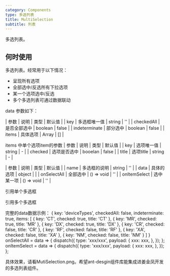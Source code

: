 ```yaml
---
category: Components
type: 多选列表
title: MultiSelection
subtitle: 列表
---
```


多选列表。

## 何时使用

多选列表。经常用于以下情况：

- 呈现所有选项
- 全部选中/反选所有下拉选项
- 某一个选项选中/反选
- 多个多选列表可通过数据联动

data 参数如下：

| 参数 | 说明 | 类型 | 默认值 |
| key | 多选框唯一值 | string | '' |
| checkedAll | 是否全部选中 | boolean | false |
| indeterminate | 部分选中 | boolean | false |
| items | 具体选项 | Array | [] |

items 中单个选项item的参数
| 参数 | 说明 | 类型 | 默认值 |
| key | 选项唯一值 | string | - |
| checked | 选项是否选中 | booelan | false |
| title | 选项title | string | - |

| 参数 | 说明 | 类型 | 默认值 |
| name | 多选框的说明 | string | '' |
| data | 具体的选项 | object |  |
| onSelectAll | 全部选中 | () => void | '' |
| onItemSelect | 选中某一项 | () => void | '' |


引用单个多选框
<MultiSelection
  data={deviceTypes}
  name='检查设备类型'
  onSelectAll={this.onSelectAll}
  onItemSelect={this.onItemSelect}
/>

引用多个多选框
<div style={{ display: 'inline-flex' }}>
  <MultiSelection
    data={deviceTypes}
    name='检查设备类型'
    onSelectAll={this.onSelectAll}
    onItemSelect={this.onItemSelect}
  />
  <MultiSelection
    data={deviceGroups}
    name='检查设备分组'
    onSelectAll={this.onSelectAll}
    onItemSelect={this.onItemSelect}
  />
  <MultiSelection
    data={devices}
    name='检查设备'
    onSelectAll={this.onSelectAll}
    onItemSelect={this.onItemSelect}
  />
  <MultiSelection
    data={bodyParts}
    name='检查分组'
    onSelectAll={this.onSelectAll}
    onItemSelect={this.onItemSelect}
  />
</div>

完整的data数据示例：
{
  key: 'deviceTypes',
  checkedAll: false,
  indeterminate: true,
  items: [
      {
        key: 'CT',
        checked: true,
        title: 'CT'
      },
      {
        key: 'MR',
        checked: true,
        title: 'MR'
      },
      {
        key: 'DX',
        checked: true,
        title: 'DX'
      },
      {
        key: 'CR',
        checked: false,
        title: 'CR'
      },
      {
        key: 'RF',
        checked: false,
        title: 'RF'
      },
      {
        key: 'XA',
        checked: false,
        title: 'XA'
      },
      {
        key: 'NM',
        checked: false,
        title: 'NM'
      }
  ]
}
onSelectAll = data => {
  dispatch({
    type: 'xxx/xxx',
    payload: {
      xxx: xxx,
    },
  });
};
onItemSelect = data => {
  dispatch({
    type: 'xxx/xxx',
    payload: {
      xxx: xxx,
    },
  });
};

具体效果，请看MutiSelection.png。希望ant-desgin组件库能集成进姜金凤开发的多选列表组件。